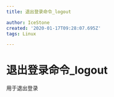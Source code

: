 ```yaml
---
title: 退出登录命令_logout

author: IceStone
created: '2020-01-17T09:28:07.695Z'
tags: Linux

---
```


# 退出登录命令_logout

用于退出登录

